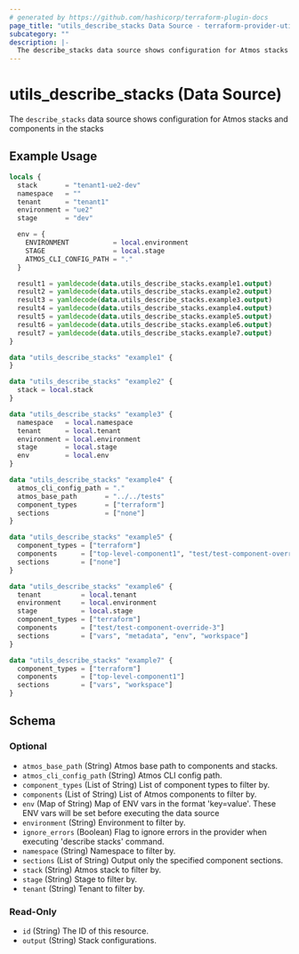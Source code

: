 ```yaml
---
# generated by https://github.com/hashicorp/terraform-plugin-docs
page_title: "utils_describe_stacks Data Source - terraform-provider-utils"
subcategory: ""
description: |-
  The describe_stacks data source shows configuration for Atmos stacks and components in the stacks
---
```


# utils_describe_stacks (Data Source)

The `describe_stacks` data source shows configuration for Atmos stacks and components in the stacks

## Example Usage

```terraform
locals {
  stack       = "tenant1-ue2-dev"
  namespace   = ""
  tenant      = "tenant1"
  environment = "ue2"
  stage       = "dev"

  env = {
    ENVIRONMENT           = local.environment
    STAGE                 = local.stage
    ATMOS_CLI_CONFIG_PATH = "."
  }

  result1 = yamldecode(data.utils_describe_stacks.example1.output)
  result2 = yamldecode(data.utils_describe_stacks.example2.output)
  result3 = yamldecode(data.utils_describe_stacks.example3.output)
  result4 = yamldecode(data.utils_describe_stacks.example4.output)
  result5 = yamldecode(data.utils_describe_stacks.example5.output)
  result6 = yamldecode(data.utils_describe_stacks.example6.output)
  result7 = yamldecode(data.utils_describe_stacks.example7.output)
}

data "utils_describe_stacks" "example1" {
}

data "utils_describe_stacks" "example2" {
  stack = local.stack
}

data "utils_describe_stacks" "example3" {
  namespace   = local.namespace
  tenant      = local.tenant
  environment = local.environment
  stage       = local.stage
  env         = local.env
}

data "utils_describe_stacks" "example4" {
  atmos_cli_config_path = "."
  atmos_base_path       = "../../tests"
  component_types       = ["terraform"]
  sections              = ["none"]
}

data "utils_describe_stacks" "example5" {
  component_types = ["terraform"]
  components      = ["top-level-component1", "test/test-component-override-3"]
  sections        = ["none"]
}

data "utils_describe_stacks" "example6" {
  tenant          = local.tenant
  environment     = local.environment
  stage           = local.stage
  component_types = ["terraform"]
  components      = ["test/test-component-override-3"]
  sections        = ["vars", "metadata", "env", "workspace"]
}

data "utils_describe_stacks" "example7" {
  component_types = ["terraform"]
  components      = ["top-level-component1"]
  sections        = ["vars", "workspace"]
}
```

<!-- schema generated by tfplugindocs -->
## Schema

### Optional

- `atmos_base_path` (String) Atmos base path to components and stacks.
- `atmos_cli_config_path` (String) Atmos CLI config path.
- `component_types` (List of String) List of component types to filter by.
- `components` (List of String) List of Atmos components to filter by.
- `env` (Map of String) Map of ENV vars in the format 'key=value'. These ENV vars will be set before executing the data source
- `environment` (String) Environment to filter by.
- `ignore_errors` (Boolean) Flag to ignore errors in the provider when executing 'describe stacks' command.
- `namespace` (String) Namespace to filter by.
- `sections` (List of String) Output only the specified component sections.
- `stack` (String) Atmos stack to filter by.
- `stage` (String) Stage to filter by.
- `tenant` (String) Tenant to filter by.

### Read-Only

- `id` (String) The ID of this resource.
- `output` (String) Stack configurations.
